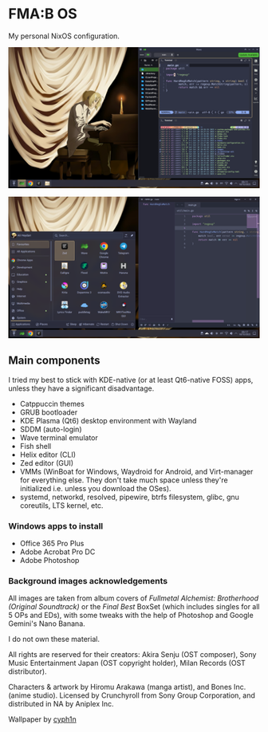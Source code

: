 # FMA:B OS

My personal NixOS configuration.

![Screenshot](./screenshots/Screenshot-1.png "Screenshot")

![Screenshot](./screenshots/Screenshot-2.png "Screenshot")

## Main components

I tried my best to stick with KDE-native (or at least Qt6-native FOSS) apps,
unless they have a significant disadvantage.

  * Catppuccin themes
  * GRUB bootloader
  * KDE Plasma (Qt6) desktop environment with Wayland
  * SDDM (auto-login)
  * Wave terminal emulator
  * Fish shell
  * Helix editor (CLI)
  * Zed editor (GUI)
  * VMMs (WinBoat for Windows, Waydroid for Android, and Virt-manager for
  everything else. They don't take much space unless they're initialized
  i.e. unless you download the OSes).
  * systemd, networkd, resolved, pipewire, btrfs filesystem, glibc, gnu coreutils, LTS kernel, etc.

### Windows apps to install

  * Office 365 Pro Plus
  * Adobe Acrobat Pro DC
  * Adobe Photoshop

### Background images acknowledgements

All images are taken from album covers of _Fullmetal Alchemist:
Brotherhood (Original Soundtrack)_ or the _Final Best_ BoxSet (which
includes singles for all 5 OPs and EDs), with some tweaks with the
help of Photoshop and Google Gemini's Nano Banana.

I do not own these material.

All rights are reserved for their creators: Akira Senju (OST composer),
Sony Music Entertainment Japan (OST copyright holder), Milan Records
(OST distributor).

Characters & artwork by Hiromu Arakawa (manga artist), and Bones Inc.
(anime studio). Licensed by Crunchyroll from Sony Group Corporation,
and distributed in NA by Aniplex Inc.

Wallpaper by [cyph1n](https://www.deviantart.com/cyph1n/art/Restricted-Memories-Collaboration-494282818)

